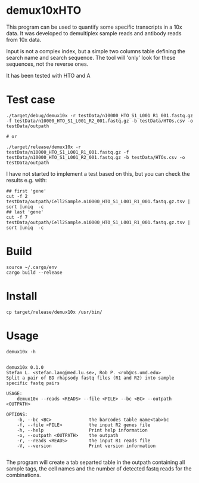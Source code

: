 # demux10xHTO

This program can be used to quantify some specific transcripts in a 10x data.
It was developed to demultiplex sample reads and antibody reads from 10x data.

Input is not a complex index, but a simple two columns table defining the search name and search sequence.
The tool will 'only' look for these sequences, not the reverse ones.

It has been tested with HTO and A

# Test case

```
./target/debug/demux10x -r testData/n10000_HTO_S1_L001_R1_001.fastq.gz -f testData/n10000_HTO_S1_L001_R2_001.fastq.gz -b testData/HTOs.csv -o testData/outpath

# or 

./target/release/demux10x -r testData/n10000_HTO_S1_L001_R1_001.fastq.gz -f testData/n10000_HTO_S1_L001_R2_001.fastq.gz -b testData/HTOs.csv -o testData/outpath

```

I have not started to implement a test based on this, but you can check the results e.g. with:
```
## first 'gene'
cut -f 2 testData/outpath/Cell2Sample.n10000_HTO_S1_L001_R1_001.fastq.gz.tsv | sort |uniq  -c
## last 'gene'
cut -f 7 testData/outpath/Cell2Sample.n10000_HTO_S1_L001_R1_001.fastq.gz.tsv | sort |uniq  -c

```

# Build

```
source ~/.cargo/env
cargo build --release
```

# Install

```
cp target/release/demux10x /usr/bin/
```

# Usage

```
demux10x -h


demux10x 0.1.0
Stefan L. <stefan.lang@med.lu.se>, Rob P. <rob@cs.umd.edu>
Split a pair of BD rhapsody fastq files (R1 and R2) into sample specific fastq pairs

USAGE:
    demux10x --reads <READS> --file <FILE> --bc <BC> --outpath <OUTPATH>

OPTIONS:
    -b, --bc <BC>              the barcodes table name<tab>bc
    -f, --file <FILE>          the input R2 genes file
    -h, --help                 Print help information
    -o, --outpath <OUTPATH>    the outpath
    -r, --reads <READS>        the input R1 reads file
    -V, --version              Print version information


```

The program will create a tab separted table in the outpath containing all sample tags, the cell names and the number of detected fastq reads for the combinations.
